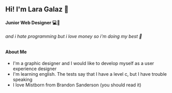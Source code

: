 
## Hi! I'm Lara Galaz 👋
#### Junior Web Designer 💻:exploding_head:
###### and i hate programming but i love money so i'm doing my best :smiling_face_with_tear:



#### About Me

- I'm a graphic designer and I would like to develop myself as a user experience designer
- I'm learning english. The tests say that I have a level c, but I have trouble speaking
- I love Mistborn from Brandon Sanderson (you should read it)